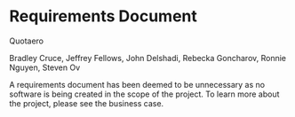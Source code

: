 # Requirements Document

Quotaero

Bradley Cruce, Jeffrey Fellows, John Delshadi, Rebecka Goncharov, Ronnie Nguyen, Steven Ov

A requirements document has been deemed to be unnecessary as no software is being created in the scope of the project. To learn more about the project, please see the business case.

